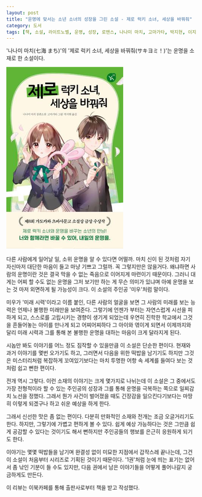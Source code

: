 ```yaml
---
layout: post
title: "운명에 맞서는 소년 소녀의 성장을 그린 소설 - 제로 럭키 소녀, 세상을 바꿔줘"
category: 도서
tags: [책, 소설, 라이트노벨, 운명, 성장, 로맨스, 나나미 마치, 고마가타, 박지현, 이지북, YA!, 이북카페, 서평]
---
```


'나나미 마치(七海 まち)'의
'제로 럭키 소녀, 세상을 바꿔줘(サキヨミ！)'는
운명을 소재로 한 소설이다.

![표지](/images/book/sakiyomi-book-h480.jpg)

다른 사람에게 일어날 일, 소위 운명을 알 수 있다면 어떨까.
마치 신이 된 것처럼 자기 자신마저 대단한 마음이 들고 마냥 기쁘고 그럴까.
꼭 그렇지만은 않을거다.
왜냐하면 사람의 운명이란 것은 결국 막을 수 없는 죽음으로 이어지게 마련이기 때문이다.
그러니 대게는 어찌 할 수도 없는 운명을 그저 보기만 하는 게 무슨 의미가 있냐며
아예 운명을 보는 것 마저 외면하게 될 가능성이 크다.
이 소설의 주인공 '미우'처럼 말이다.

미우가 '미래 시력'이라고 이름 붙인, 다른 사람의 얼굴을 보면 그 사람의 미래를 보는 능력은 언제나 불행한 미래만을 보여준다.
그렇기에 언젠가 부터는 자연스럽게 시선을 피하게 되고,
스스로를 고립시키는 경향이 생기게 되었는데
우연히 진학한 학교에서 그것을 흔들어놓는 아이를 만나게 되고
어찌어찌하다 그 아이와 엮이게 되면서 이제까지와 달리 미래 시력과 그를 통해 본 불행한 운명을 대하는 마음이 크게 달라지게 된다.

시놉만 봐도 이야기를 어느 정도 짐작할 수 있을만큼 이 소설은 단순한 편이다.
현재와 과거 이야기를 몇번 오가기도 하고,
그러면서 다음을 위한 떡밥을 남기기도 하지만
그것은 미스터리처럼 복잡하게 꼬여있기보다는 마치 투명한 어항 속 세계를 들여다 보는 것처럼 쉽고 뻔한 편이다.

전개 역시 그렇다.
이런 소재의 이야기는 크게 몇가지로 나뉘는데
 이 소설은 그 중에서도 가장 전형적이라 할 수 있는
 주인공의 성장과 그를 통해 운명을 극복하는 쪽으로 일찌감치 노선을 정했다.
그래서 뭔가 사건이 벌어졌을 때도 긴장감을 일으킨다기보다는 마땅히 이렇게 되겠구나 하고 쉬운 예상을 하게 한다.

그래서 신선한 맛은 좀 없는 편이다.
다분히 만화적인 소재와 전개는 조금 오글거리기도 한다.
하지만, 그렇기에 가볍고 편하게 볼 수 있다.
쉽게 예상 가능하다는 것은 그만큼 쉽게 공감할 수 있다는 것이기도 해서
뻔하지만 주인공들의 행보를 은근히 응원하게 되기도 한다.

이야기는 몇몇 떡밥들을 남기며 완결성 없이 미묘한 지점에서 갑작스레 끝나는데,
그건 이 소설이 처음부터 시리즈로 기획된 것이기 때문이다.
'1권'처럼 눈에 띄는 표기는 없어서 좀 낚인 기분이 들 수도 있지만,
다음 권에서 남은 이야기들을 어떻게 풀어나갈지 궁금하게도 만든다.



<div class="im im-info">
이 리뷰는 이북카페를 통해 출판사로부터 책을 받고 작성했다.
</div>
